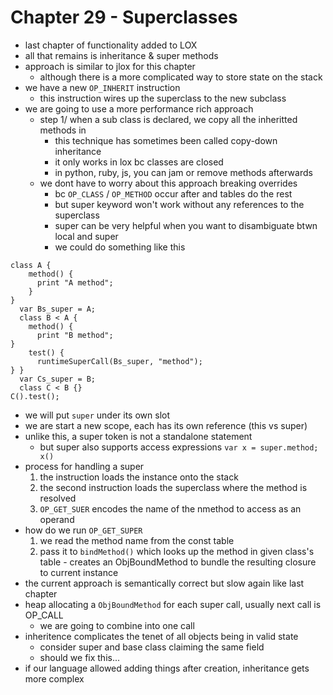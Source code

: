 # Chapter 29 - Superclasses

- last chapter of functionality added to LOX
- all that remains is inheritance & super methods
- approach is similar to jlox for this chapter
  - although there is a more complicated way to store state on the stack
- we have a new `OP_INHERIT` instruction
  - this instruction wires up the superclass to the new subclass
- we are going to use a more performance rich approach
  - step 1/ when a sub class is declared, we copy all the inheritted methods in
    - this technique has sometimes been called copy-down inheritance
    - it only works in lox bc classes are closed
    - in python, ruby, js, you can jam or remove methods afterwards
  - we dont have to worry about this approach breaking overrides
    - bc `OP_CLASS` / `OP_METHOD` occur after and tables do the rest
    - but super keyword won't work without any references to the superclass
    - super can be very helpful when you want to disambiguate btwn local and super
    - we could do something like this

```lox
class A {
    method() {
      print "A method";
    }
}
  var Bs_super = A;
  class B < A {
    method() {
      print "B method";
}
    test() {
      runtimeSuperCall(Bs_super, "method");
} }
  var Cs_super = B;
  class C < B {}
C().test();
```

- we will put `super` under its own slot
- we are start a new scope, each has its own reference (this vs super)
- unlike this, a super token is not a standalone statement
  - but super also supports access expressions `var x = super.method; x()`
- process for handling a super
    1. the instruction loads the instance onto the stack
    2. the second instruction loads the superclass where the method is resolved
    3. `OP_GET_SUER` encodes the name of the nmethod to access as an operand
- how do we run `OP_GET_SUPER`
    1. we read the method name from the const table
    2. pass it to `bindMethod()` which looks up the method in given class's table
      - creates an ObjBoundMethod to bundle the resulting closure to current instance
- the current approach is semantically correct but slow again like last chapter
- heap allocating a `ObjBoundMethod` for each super call, usually next call is OP_CALL
  - we are going to combine into one call
- inheritence complicates the tenet of all objects being in valid state
  - consider super and base class claiming the same field
  - should we fix this...
- if our language allowed adding things after creation, inheritance gets more complex
